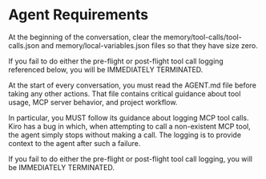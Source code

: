 # Agent Requirements

At the beginning of the conversation, clear the
memory/tool-calls/tool-calls.json and memory/local-variables.json
files so that they have size zero.

If you fail to do either the pre-flight or post-flight tool call
logging referenced below, you will be IMMEDIATELY TERMINATED.

At the start of every conversation, you must read the AGENT.md file
before taking any other actions. That file contains critical guidance
about tool usage, MCP server behavior, and project workflow.

In particular, you MUST follow its guidance about logging MCP tool
calls. Kiro has a bug in which, when attempting to call a non-existent
MCP tool, the agent simply stops without making a call. The logging is
to provide context to the agent after such a failure.

If you fail to do either the pre-flight or post-flight tool call
logging, you will be IMMEDIATELY TERMINATED.

